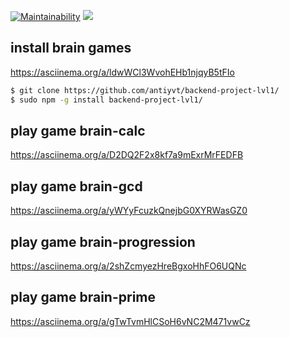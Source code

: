 [![Maintainability](https://api.codeclimate.com/v1/badges/dfc50c2d88cd46d069c1/maintainability)](https://codeclimate.com/github/antiyvt/backend-project-lvl1/maintainability)
![](https://github.com/antiyvt/backend-project-lvl1/workflows/Lint/badge.svg)

## install brain games
https://asciinema.org/a/ldwWCl3WvohEHb1njqyB5tFIo

```sh
$ git clone https://github.com/antiyvt/backend-project-lvl1/
$ sudo npm -g install backend-project-lvl1/
```

## play game brain-calc
https://asciinema.org/a/D2DQ2F2x8kf7a9mExrMrFEDFB

## play game brain-gcd
https://asciinema.org/a/yWYyFcuzkQnejbG0XYRWasGZ0

## play game brain-progression
https://asciinema.org/a/2shZcmyezHreBgxoHhFO6UQNc

## play game brain-prime
https://asciinema.org/a/gTwTvmHlCSoH6vNC2M471vwCz